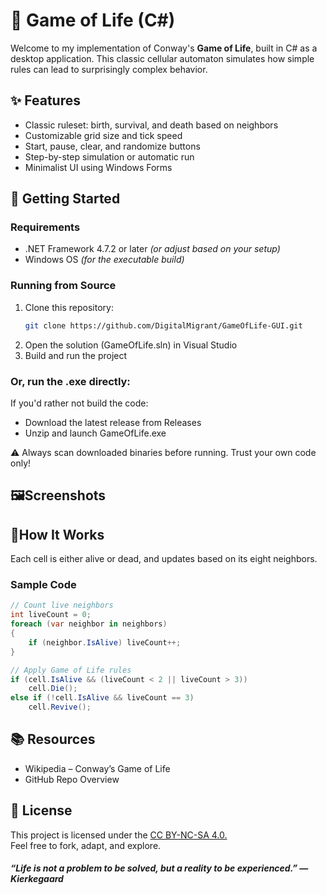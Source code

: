 # 🧬 Game of Life (C#)

Welcome to my implementation of Conway's **Game of Life**, built in C# as a desktop application. This classic cellular automaton simulates how simple rules can lead to surprisingly complex behavior.

## ✨ Features

- Classic ruleset: birth, survival, and death based on neighbors
- Customizable grid size and tick speed
- Start, pause, clear, and randomize buttons
- Step-by-step simulation or automatic run
- Minimalist UI using Windows Forms

## 🚀 Getting Started

### Requirements

- .NET Framework 4.7.2 or later *(or adjust based on your setup)*
- Windows OS *(for the executable build)*

### Running from Source

1. Clone this repository:
   ```bash
   git clone https://github.com/DigitalMigrant/GameOfLife-GUI.git

2. Open the solution (GameOfLife.sln) in Visual Studio
3. Build and run the project

### Or, run the .exe directly:
If you'd rather not build the code:
- Download the latest release from Releases
- Unzip and launch GameOfLife.exe
  
⚠️ Always scan downloaded binaries before running. Trust your own code only!

## 🖼️Screenshots


## 🧠How It Works
Each cell is either alive or dead, and updates based on its eight neighbors.

### Sample Code
```csharp
// Count live neighbors
int liveCount = 0;
foreach (var neighbor in neighbors)
{
    if (neighbor.IsAlive) liveCount++;
}

// Apply Game of Life rules
if (cell.IsAlive && (liveCount < 2 || liveCount > 3))
    cell.Die();
else if (!cell.IsAlive && liveCount == 3)
    cell.Revive();
```
  
    
## 📚 Resources
- Wikipedia – Conway’s Game of Life
- GitHub Repo Overview
  
## 📝 License
This project is licensed under the [CC BY-NC-SA 4.0.](https://github.com/DigitalMigrant/GameOfLife-GUI/blob/main/LICENSE)  
Feel free to fork, adapt, and explore.


#### *“Life is not a problem to be solved, but a reality to be experienced.”* — *Kierkegaard*

